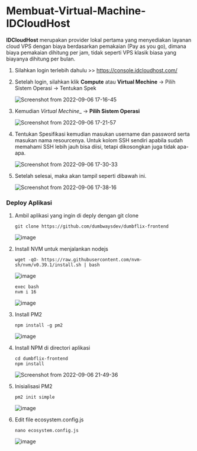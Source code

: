 # Membuat-Virtual-Machine-IDCloudHost

__IDCloudHost__ merupakan provider lokal pertama yang menyediakan layanan cloud VPS dengan biaya berdasarkan pemakaian (Pay as you go), dimana biaya pemakaian dihitung per jam, tidak seperti VPS klasik biasa yang biayanya dihitung per bulan.

1. Silahkan login terlebih dahulu >> https://console.idcloudhost.com/

2. Setelah login, silahkan klik __Compute__ atau __Virtual Mechine__ -> Pilih Sistem Operasi -> Tentukan Spek 

   ![Screenshot from 2022-09-06 17-16-45](https://user-images.githubusercontent.com/40049149/188613957-e8a9f529-a7e7-4a8d-a722-c9f063c7fc24.png)

3. Kemudian _Virtual Mechine__ -> __Pilih Sistem Operasi__

   ![Screenshot from 2022-09-06 17-21-57](https://user-images.githubusercontent.com/40049149/188612318-7e1cb90f-8d41-4574-88dc-bf8eaf8db76b.png)

4. Tentukan Spesifikasi kemudian masukan username dan password serta masukan nama resourcenya. Untuk kolom SSH sendiri apabila sudah memahami SSH lebih jauh bisa diisi, tetapi dikosongkan juga tidak apa-apa.

   ![Screenshot from 2022-09-06 17-30-33](https://user-images.githubusercontent.com/40049149/188613437-b345c6dd-b55c-4bec-bd9a-8c85d4f95bd9.png)

5. Setelah selesai, maka akan tampil seperti dibawah ini.

   ![Screenshot from 2022-09-06 17-38-16](https://user-images.githubusercontent.com/40049149/188620762-a9438522-41da-4717-8328-2f24856f320f.png)


### Deploy Aplikasi

1. Ambil aplikasi yang ingin di deply dengan git clone

       git clone https://github.com/dumbwaysdev/dumbflix-frontend
       
   ![image](https://user-images.githubusercontent.com/40049149/188661659-d49fe5d7-8c63-4068-a0d4-cfe4bda4e5af.png)

2. Install NVM untuk menjalankan nodejs

       wget -qO- https://raw.githubusercontent.com/nvm-sh/nvm/v0.39.1/install.sh | bash

   ![image](https://user-images.githubusercontent.com/40049149/188662726-848e8706-d8ba-45b3-aebb-ed40417ee9cc.png)  

       exec bash
       nvm i 16
       
   ![image](https://user-images.githubusercontent.com/40049149/188664811-dab122f2-97b5-4254-a57d-ee05a1d604f1.png)

3. Install PM2

       npm install -g pm2

   ![image](https://user-images.githubusercontent.com/40049149/188670880-3c0149b9-6e3a-4ee7-b30f-48d8ebfdfe33.png)

4. Install NPM di directori aplikasi

       cd dumbflix-frontend
       npm install

   ![Screenshot from 2022-09-06 21-49-36](https://user-images.githubusercontent.com/40049149/188666961-bbb4edea-fd8b-406f-b199-48590e416f32.png)

5. Inisialisasi PM2

       pm2 init simple

   ![image](https://user-images.githubusercontent.com/40049149/188674233-0b61bdc1-eaf5-4968-bedc-c017c7a68f91.png)

6. Edit file ecosystem.config.js

       nano ecosystem.config.js

   ![image](https://user-images.githubusercontent.com/40049149/188674064-ef002382-33d5-449a-9832-267737950ceb.png)






















